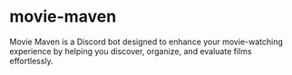 # movie-maven
Movie Maven is a Discord bot designed to enhance your movie-watching experience by helping you discover, organize, and evaluate films effortlessly.
